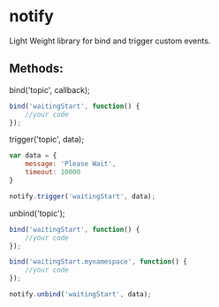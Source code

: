 notify
======

Light Weight library for bind and trigger custom events.

Methods:
--------

bind('topic', callback);
```javascript
bind('waitingStart', function() {
	//your code
});
```

trigger('topic', data);
```javascript
var data = {
	message: 'Please Wait',
	timeout: 10000
}

notify.trigger('waitingStart', data);
```

unbind('topic');
```javascript
bind('waitingStart', function() {
	//your code
});

bind('waitingStart.mynamespace', function() {
	//your code
});

notify.unbind('waitingStart', data);
```